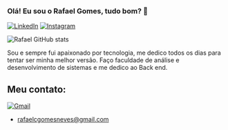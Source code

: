 ### Olá! Eu sou o Rafael Gomes, tudo bom? 🤙


[![LinkedIn](https://img.shields.io/badge/LinkedIn-0077B5?style=for-the-badge&logo=linkedin&logoColor=white)](https://www.linkedin.com/in/rafael-gomes-792568204/)
[![Instagram](https://img.shields.io/badge/Instagram-E4405F?style=for-the-badge&logo=instagram&logoColor=white)](https://www.instagram.com/rafaaelgomess/)

![Rafael GitHub stats](https://github-readme-stats.vercel.app/api?username=RafaelGomesN&show_icons=true&theme=tokyonight)



 Sou e sempre fui apaixonado por tecnologia, me dedico todos os dias para tentar ser minha melhor versão. 
 Faço faculdade de análise e desenvolvimento de sistemas e me dedico ao Back end.

 ## Meu contato:
[![Gmail](https://img.shields.io/badge/Gmail-D14836?style=for-the-badge&logo=gmail&logoColor=white)](rafaelcgomesneves@gmail.com)
- rafaelcgomesneves@gmail.com
